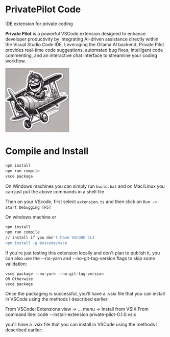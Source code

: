 # PrivatePilot Code
IDE extension for private coding 

**Private Pilot** is a powerful VSCode extension designed to enhance developer productivity by integrating AI-driven assistance directly within the Visual Studio Code IDE. Leveraging the Ollama AI backend, Private Pilot provides real-time code suggestions, automated bug fixes, intelligent code commenting, and an interactive chat interface to streamline your coding workflow.


<img src="media/privatepilot2.png" alt="Private Pilot Logo" width="200" height="200" />



# Compile and Install 

```bash
npm install 
npm run compile 
vsce package
```
On Windows machines you can simply run `build.bat` and on Mac/Linux you can just put the above commands in a shell file 

Then on your VScode, first select `extension.ts` and then click on `Run -> Start Debugging [F5]` 

On windows machine
or 

```bash
npm install
npm run compile
// install if you don't have VSCODE CLI 
npm install -g @vscode/vsce
``` 

If you're just testing this extension locally and don't plan to publish it, you can also use the --no-yarn and --no-git-tag-version flags to skip some validation:

```
vsce package --no-yarn --no-git-tag-version
OR Otherwise 
vsce package
```

Once the packaging is successful, you'll have a .vsix file that you can install in VSCode using the methods I described earlier:

From VSCode: Extensions view → ... menu → Install from VSIX
From command line: code --install-extension private-pilot-0.1.0.vsix


you'll have a .vsix file that you can install in VSCode using the methods I described earlier:

